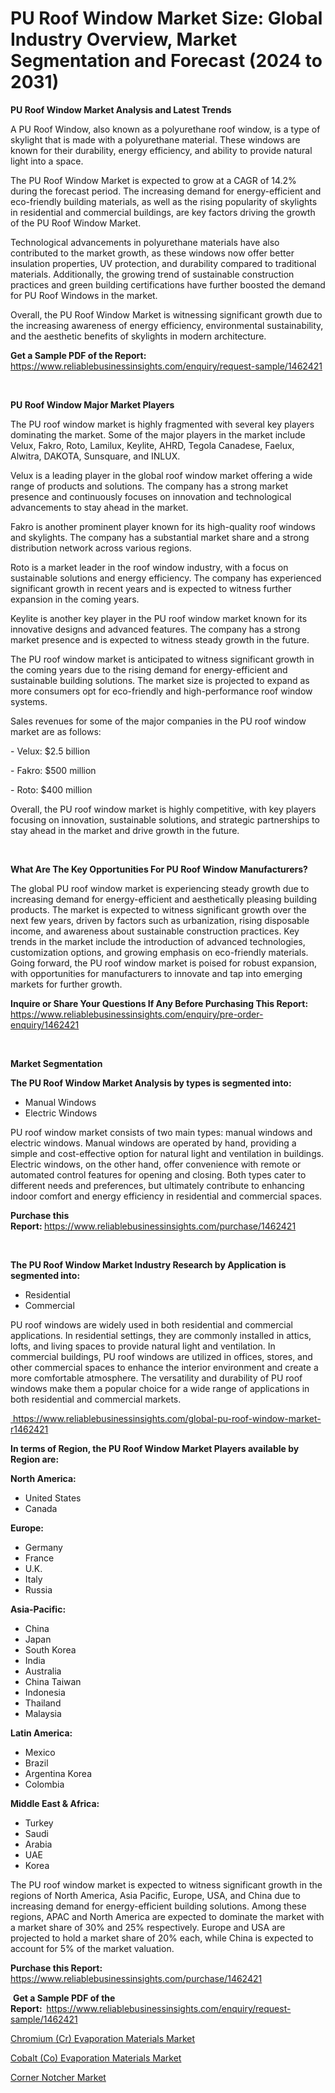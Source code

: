 <p><h1>PU Roof Window Market Size: Global Industry Overview, Market Segmentation and Forecast (2024 to 2031)</h1></p><p><strong>PU Roof Window Market Analysis and Latest Trends</strong></p>
<p><p>A PU Roof Window, also known as a polyurethane roof window, is a type of skylight that is made with a polyurethane material. These windows are known for their durability, energy efficiency, and ability to provide natural light into a space.</p><p>The PU Roof Window Market is expected to grow at a CAGR of 14.2% during the forecast period. The increasing demand for energy-efficient and eco-friendly building materials, as well as the rising popularity of skylights in residential and commercial buildings, are key factors driving the growth of the PU Roof Window Market.</p><p>Technological advancements in polyurethane materials have also contributed to the market growth, as these windows now offer better insulation properties, UV protection, and durability compared to traditional materials. Additionally, the growing trend of sustainable construction practices and green building certifications have further boosted the demand for PU Roof Windows in the market.</p><p>Overall, the PU Roof Window Market is witnessing significant growth due to the increasing awareness of energy efficiency, environmental sustainability, and the aesthetic benefits of skylights in modern architecture.</p></p>
<p><strong>Get a Sample PDF of the Report:&nbsp;</strong> <a href="https://www.reliablebusinessinsights.com/enquiry/request-sample/1462421">https://www.reliablebusinessinsights.com/enquiry/request-sample/1462421</a></p>
<p>&nbsp;</p>
<p><strong>PU Roof Window Major Market Players</strong></p>
<p><p>The PU roof window market is highly fragmented with several key players dominating the market. Some of the major players in the market include Velux, Fakro, Roto, Lamilux, Keylite, AHRD, Tegola Canadese, Faelux, Alwitra, DAKOTA, Sunsquare, and INLUX.</p><p>Velux is a leading player in the global roof window market offering a wide range of products and solutions. The company has a strong market presence and continuously focuses on innovation and technological advancements to stay ahead in the market.</p><p>Fakro is another prominent player known for its high-quality roof windows and skylights. The company has a substantial market share and a strong distribution network across various regions.</p><p>Roto is a market leader in the roof window industry, with a focus on sustainable solutions and energy efficiency. The company has experienced significant growth in recent years and is expected to witness further expansion in the coming years.</p><p>Keylite is another key player in the PU roof window market known for its innovative designs and advanced features. The company has a strong market presence and is expected to witness steady growth in the future.</p><p>The PU roof window market is anticipated to witness significant growth in the coming years due to the rising demand for energy-efficient and sustainable building solutions. The market size is projected to expand as more consumers opt for eco-friendly and high-performance roof window systems.</p><p>Sales revenues for some of the major companies in the PU roof window market are as follows:</p><p>- Velux: $2.5 billion</p><p>- Fakro: $500 million</p><p>- Roto: $400 million</p><p>Overall, the PU roof window market is highly competitive, with key players focusing on innovation, sustainable solutions, and strategic partnerships to stay ahead in the market and drive growth in the future.</p></p>
<p>&nbsp;</p>
<p><strong>What Are The Key Opportunities For PU Roof Window Manufacturers?</strong></p>
<p><p>The global PU roof window market is experiencing steady growth due to increasing demand for energy-efficient and aesthetically pleasing building products. The market is expected to witness significant growth over the next few years, driven by factors such as urbanization, rising disposable income, and awareness about sustainable construction practices. Key trends in the market include the introduction of advanced technologies, customization options, and growing emphasis on eco-friendly materials. Going forward, the PU roof window market is poised for robust expansion, with opportunities for manufacturers to innovate and tap into emerging markets for further growth.</p></p>
<p><strong>Inquire or Share Your Questions If Any Before Purchasing This Report:</strong> <a href="https://www.reliablebusinessinsights.com/enquiry/pre-order-enquiry/1462421">https://www.reliablebusinessinsights.com/enquiry/pre-order-enquiry/1462421</a></p>
<p>&nbsp;</p>
<p><strong>Market Segmentation</strong></p>
<p><strong>The PU Roof Window Market Analysis by types is segmented into:</strong></p>
<p><ul><li>Manual Windows</li><li>Electric Windows</li></ul></p>
<p><p>PU roof window market consists of two main types: manual windows and electric windows. Manual windows are operated by hand, providing a simple and cost-effective option for natural light and ventilation in buildings. Electric windows, on the other hand, offer convenience with remote or automated control features for opening and closing. Both types cater to different needs and preferences, but ultimately contribute to enhancing indoor comfort and energy efficiency in residential and commercial spaces.</p></p>
<p><strong>Purchase this Report:&nbsp;</strong><a href="https://www.reliablebusinessinsights.com/purchase/1462421">https://www.reliablebusinessinsights.com/purchase/1462421</a></p>
<p>&nbsp;</p>
<p><strong>The PU Roof Window Market Industry Research by Application is segmented into:</strong></p>
<p><ul><li>Residential</li><li>Commercial</li></ul></p>
<p><p>PU roof windows are widely used in both residential and commercial applications. In residential settings, they are commonly installed in attics, lofts, and living spaces to provide natural light and ventilation. In commercial buildings, PU roof windows are utilized in offices, stores, and other commercial spaces to enhance the interior environment and create a more comfortable atmosphere. The versatility and durability of PU roof windows make them a popular choice for a wide range of applications in both residential and commercial markets.</p></p>
<p><a href="https://www.reliablebusinessinsights.com/global-pu-roof-window-market-r1462421">&nbsp;https://www.reliablebusinessinsights.com/global-pu-roof-window-market-r1462421</a></p>
<p><strong>In terms of Region, the PU Roof Window Market Players available by Region are:</strong></p>
<p>
    <p> <strong> North America: </strong>
        <ul>
            <li>United States</li>
            <li>Canada</li>
        </ul>
        </p> 
    <p> <strong> Europe: </strong>
        <ul>
            <li>Germany</li>
            <li>France</li>
            <li>U.K.</li>
            <li>Italy</li>
            <li>Russia</li>
        </ul>
        </p> 
    <p> <strong> Asia-Pacific: </strong>
        <ul>
            <li>China</li>
            <li>Japan</li>
            <li>South Korea</li>
            <li>India</li>
            <li>Australia</li>
            <li>China Taiwan</li>
            <li>Indonesia</li>
            <li>Thailand</li>
            <li>Malaysia</li>
        </ul>
        </p> 
    <p> <strong> Latin America: </strong>
        <ul>
            <li>Mexico</li>
            <li>Brazil</li>
            <li>Argentina Korea</li>
            <li>Colombia</li>
        </ul>
        </p> 
    <p> <strong> Middle East & Africa: </strong>
        <ul>
            <li>Turkey</li>
            <li>Saudi</li>
            <li>Arabia</li>
            <li>UAE</li>
            <li>Korea</li>
        </ul>
    </p>
    </p>
<p><p>The PU roof window market is expected to witness significant growth in the regions of North America, Asia Pacific, Europe, USA, and China due to increasing demand for energy-efficient building solutions. Among these regions, APAC and North America are expected to dominate the market with a market share of 30% and 25% respectively. Europe and USA are projected to hold a market share of 20% each, while China is expected to account for 5% of the market valuation.</p></p>
<p><strong>Purchase this Report: </strong><a href="https://www.reliablebusinessinsights.com/purchase/1462421">https://www.reliablebusinessinsights.com/purchase/1462421</a></p>
<p>&nbsp;<strong>Get a Sample PDF of the Report:&nbsp;&nbsp;</strong><a href="https://www.reliablebusinessinsights.com/enquiry/request-sample/1462421">https://www.reliablebusinessinsights.com/enquiry/request-sample/1462421</a></p>
<p><strong></strong></p>
<p><p><a href="https://github.com/elizabethdagraca/Market-Research-Report-List-3/blob/main/chromium-cr-evaporation-materials-market.md">Chromium (Cr) Evaporation Materials Market</a></p><p><a href="https://github.com/mbisetmhermsr/Market-Research-Report-List-3/blob/main/cobalt-co-evaporation-materials-market.md">Cobalt (Co) Evaporation Materials Market</a></p><p><a href="https://view.publitas.com/reportprime-1/global-corner-notcher-market-by-product-type-by-application-by-region-and-companies-industry-segment-outlook-market-assessment-competition-scenario-trends-and-forecast-2024-2031/">Corner Notcher Market</a></p></p>